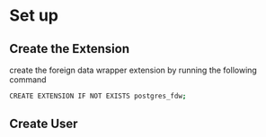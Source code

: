 # Set up

## Create the Extension

create the foreign data wrapper extension by running the following command

```bash
CREATE EXTENSION IF NOT EXISTS postgres_fdw;
```

## Create User